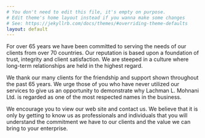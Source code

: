 ```yaml
---
# You don't need to edit this file, it's empty on purpose.
# Edit theme's home layout instead if you wanna make some changes
# See: https://jekyllrb.com/docs/themes/#overriding-theme-defaults
layout: default
---
```


For over 65 years we have been committed to serving the needs of our
clients from over 70 countries. Our reputation is based upon a
foundation of trust, integrity and client satisfaction. We are steeped
in a culture where long-term relationships are held in the highest
regard.

We thank our many clients for the friendship and support shown
throughout the past 65 years. We urge those of you who have never
utilized our services to give us an opportunity to demonstrate why
Lachman L. Mohnani Ltd. is regarded as one of the most respected names
in the business.

We encourage you to view our web site and contact us. We believe that
it is only by getting to know us as professionals and individuals that
you will understand the commitment we have to our clients and the
value we can bring to your enterprise.
